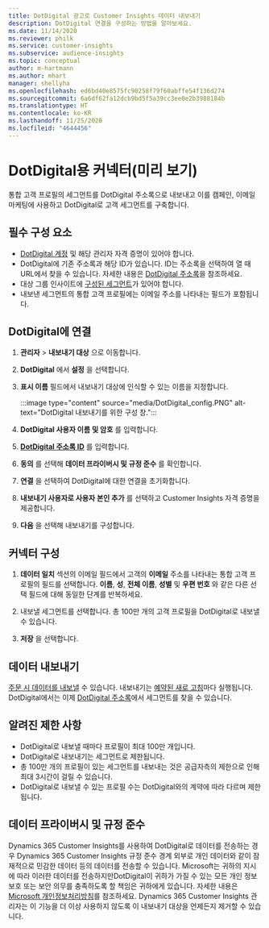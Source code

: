 ```yaml
---
title: DotDigital 광고로 Customer Insights 데이터 내보내기
description: DotDigital 연결을 구성하는 방법을 알아보세요.
ms.date: 11/14/2020
ms.reviewer: philk
ms.service: customer-insights
ms.subservice: audience-insights
ms.topic: conceptual
author: m-hartmann
ms.author: mhart
manager: shellyha
ms.openlocfilehash: ed6bd40e8575fc90258f79f60abffe54f136d274
ms.sourcegitcommit: 6a6df62fa12dcb9bd5f5a39cc3ee0e2b3988184b
ms.translationtype: HT
ms.contentlocale: ko-KR
ms.lasthandoff: 11/25/2020
ms.locfileid: "4644456"
---
```

# <a name="connector-for-dotdigital-preview"></a>DotDigital용 커넥터(미리 보기)

통합 고객 프로필의 세그먼트를 DotDigital 주소록으로 내보내고 이를 캠페인, 이메일 마케팅에 사용하고 DotDigital로 고객 세그먼트를 구축합니다. 

## <a name="prerequisites"></a>필수 구성 요소

-   [DotDigital 계정](https://dotdigital.com/) 및 해당 관리자 자격 증명이 있어야 합니다.
-   DotDigital에 기존 주소록과 해당 ID가 있습니다. ID는 주소록을 선택하여 열 때 URL에서 찾을 수 있습니다. 자세한 내용은 [DotDigital 주소록](https://support.dotdigital.com/hc/articles/212211968-Creating-an-address-book)을 참조하세요.
-   대상 그룹 인사이트에 [구성된 세그먼트](segments.md)가 있어야 합니다.
-   내보낸 세그먼트의 통합 고객 프로필에는 이메일 주소를 나타내는 필드가 포함됩니다.

## <a name="connect-to-dotdigital"></a>DotDigital에 연결

1. **관리자** > **내보내기 대상** 으로 이동합니다.

1. **DotDigital** 에서 **설정** 을 선택합니다.

1. **표시 이름** 필드에서 내보내기 대상에 인식할 수 있는 이름을 지정합니다.

   :::image type="content" source="media/DotDigital_config.PNG" alt-text="DotDigital 내보내기를 위한 구성 창.":::

1. **DotDigital 사용자 이름 및 암호** 를 입력합니다.

1. **[DotDigital 주소록 ID](https://support.dotdigital.com/hc/articles/212211968-Creating-an-address-book)** 를 입력합니다.

1. **동의** 를 선택해 **데이터 프라이버시 및 규정 준수** 를 확인합니다.

1. **연결** 을 선택하여 DotDigital에 대한 연결을 초기화합니다.

1. **내보내기 사용자로 사용자 본인 추가** 를 선택하고 Customer Insights 자격 증명을 제공합니다.

1. **다음** 을 선택해 내보내기를 구성합니다.

## <a name="configure-the-connector"></a>커넥터 구성

1. **데이터 일치** 섹션의 이메일 필드에서 고객의 **이메일** 주소를 나타내는 통합 고객 프로필의 필드를 선택합니다. **이름**, **성**, **전체 이름**, **성별** 및 **우편 번호** 와 같은 다른 선택 필드에 대해 동일한 단계를 반복하세요.

1. 내보낼 세그먼트를 선택합니다. 총 100만 개의 고객 프로필을 DotDigital로 내보낼 수 있습니다.

1. **저장** 을 선택합니다.

## <a name="export-the-data"></a>데이터 내보내기

[주문 시 데이터를 내보낼](export-destinations.md) 수 있습니다. 내보내기는 [예약된 새로 고침](system.md#schedule-tab)마다 실행됩니다. DotDigital에서는 이제 [DotDigital 주소록](https://support.dotdigital.com/hc/articles/212211968-Creating-an-address-book)에서 세그먼트를 찾을 수 있습니다.

## <a name="known-limitations"></a>알려진 제한 사항

- DotDigital로 내보낼 때마다 프로필이 최대 100만 개입니다.
- DotDigital로 내보내기는 세그먼트로 제한됩니다.
- 총 100만 개의 프로필이 있는 세그먼트를 내보내는 것은 공급자측의 제한으로 인해 최대 3시간이 걸릴 수 있습니다. 
- DotDigital로 내보낼 수 있는 프로필 수는 DotDigital와의 계약에 따라 다르며 제한됩니다.

## <a name="data-privacy-and-compliance"></a>데이터 프라이버시 및 규정 준수

Dynamics 365 Customer Insights를 사용하여 DotDigital로 데이터를 전송하는 경우 Dynamics 365 Customer Insights 규정 준수 경계 외부로 개인 데이터와 같이 잠재적으로 민감한 데이터 등의 데이터를 전송할 수 있습니다. Microsoft는 귀하의 지시에 따라 이러한 데이터를 전송하지만DotDigital이 귀하가 가질 수 있는 모든 개인 정보 보호 또는 보안 의무를 충족하도록 할 책임은 귀하에게 있습니다. 자세한 내용은 [Microsoft 개인정보처리방침](https://go.microsoft.com/fwlink/?linkid=396732)를 참조하세요.
Dynamics 365 Customer Insights 관리자는 이 기능을 더 이상 사용하지 않도록 이 내보내기 대상을 언제든지 제거할 수 있습니다.

